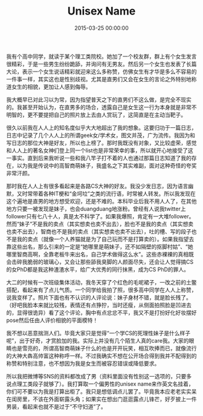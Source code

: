 ﻿---
layout: post
title:  Unisex Name
date:   2015-03-25 00:00:00
categories: 想法
---

我有个高中同学，就读于某个理工类院校。她加了一个校友群，群上有个女生发言很精彩，于是一些男生纷纷跪舔，并询问有无男友。然后另一个女生也发表了长篇大论，表示一个女生说话精彩就迎来这么多称赞，仿佛女生有才华是多么不容易的一件事一样，其实这也是性别歧视。尤其是直男们又会在女生的言论之外特别地称道女生的相貌，更加让人感到侮辱。

我大概早已对此习以为常，因为指望普天之下的直男们不这么做，是完全不现实的。我甚至开始认为，在直男多的场合，透露自己是女生这一行为本身就是非常不明智的，更不要提把自己的照片放上去由人赏玩了，这简直是在主动当靶子。

很久以前我在人人上的知名度似乎大大地超出了我的想象。这要归功于一篇日志，日志中记录了几个人人上的所谓geek女/学术女，图文并茂，广为流传。我因为和写日志的那位大神是好友，所以也上榜了。那时我既没有对象，又比较虚荣，感觉和人人上的著名女神们登上同一个list也是非常荣幸的事，所以就开心地接受了这一事实。直到后来我听说一些和我八竿子打不着的人也通过那篇日志知道了我的存在，以为我是传说中的高智商萌妹子，我盛名之下其实难副，面对这种奇怪的夸奖非常汗颜。

那时我在人人上有很多看起来是各路CS大神的好友。我没少发日志，因为语言幽默，又时常带着各种IT梗和“金坷垃”之类的流行语，时常被人转发。所以我发现在这个遍地是直男的地方想受欢迎，还是不难的。本科毕业后我不用人人了，在其他地方只要一被发现是妹子，也会duangduang地涨粉。曾经有人说我twitter上follower只有七八十人，真是太不科学了。如果我爆照，肯定有一大堆follower。然而“妹子”不是我的卖点（其实想卖也卖不出去），脸也不是我的卖点（其实想卖也卖不出去），智商也不是我的卖点（其实想卖也卖不出去），吐的槽、写的段子也不是我的卖点（就像一个人养猫就是为了自己玩而不是打算卖的）。如果我指望去靠这些出名，那么引来的一定是“她哪里是萌妹子，还不如隔壁的抠脚村姑”、“她哪里智商高啊，全靠老板牛来出名，自己学术做得这么水”。这些赤裸裸的真相既会击碎我脆弱的玻璃心，又会让那些舔我臭脚的人颜面尽失，还会让人觉得搞CS的女PhD都是我这种渣渣水平，给广大优秀的同行抹黑，成为CS PhD的罪人。

大二的时候有一次班级集体活动，我冬天穿了个红色的毛呢裙子，一改之前的土鳖搭配，看起来有了点儿气质。一个同学给我拍了照，很多高中同学在人人上称赞，说我变样了。照片下面也有不认识的人评论说：妹子身材不错，就是脸长残了。（好吧我脸本来就比较残，表情还有点狰狞，当时还瘦，从侧面拍照脸是凹进去的，显得很诡异）看了这个评论，胸中有点忿忿不平，我又不是打扮好化好妆摆好pose然后任由人评价相貌的平面模特！

我不想以恶意揣测人们。毕竟大家只是觉得“一个学CS的死理性妹子是什么样子呢”，出于好奇，才赏脸加的我。实际上并没有几个陌生人真的care我。大家的眼睛也是雪亮的，所谓高智商萌妹子什么的也是开开玩笑，相互吹捧而已，就像流行的大神大犇高帅富这种称呼一样。不过我确实不想在公开场合得到我并不配得到的称赞和特别注意，也不想因为我是女生而被容忍错误或降低要求。

所以我把微博等SNS的资料都改成了男（资料里面没有性别这一选项的，只要多说点理工类段子就够了）。我打算取一个偏男性的unisex name来作英文名挂着，你们可不要以为我是打算出柜了。我只是想低调点儿罢了。毕竟我本应老老实实呆在闺房里，不该在外面崭露头角；如果实在想出门逛逛露点儿锋芒，好歹披上一件男装，看起来也就不是过于“不守妇道”了。